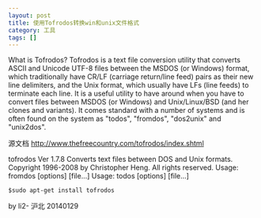 ```yaml
---
layout: post
title: 使用Tofrodos转换win和unix文件格式
category: 工具
tags: []
---
```


What is Tofrodos?
Tofrodos is a text file conversion utility that converts ASCII and Unicode UTF-8 files between the MSDOS (or Windows) format, which traditionally have CR/LF (carriage return/line feed) pairs as their new line delimiters, and the Unix format, which usually have LFs (line feeds) to terminate each line.
It is a useful utility to have around when you have to convert files between MSDOS (or Windows) and Unix/Linux/BSD (and her clones and variants). It comes standard with a number of systems and is often found on the system as "todos", "fromdos", "dos2unix" and "unix2dos".

源文档 <http://www.thefreecountry.com/tofrodos/index.shtml>


tofrodos Ver 1.7.8 Converts text files between DOS and Unix formats.
Copyright 1996-2008 by Christopher Heng. All rights reserved.
Usage: fromdos [options] [file...]
Usage: todos [options] [file...]

`$sudo apt-get install tofrodos`

by li2- 沪北 20140129
